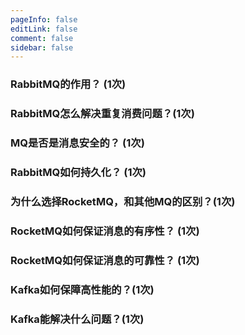 ```yaml
---
pageInfo: false
editLink: false
comment: false
sidebar: false
---
```


### RabbitMQ的作用？ (1次)

### RabbitMQ怎么解决重复消费问题？(1次)

### MQ是否是消息安全的？ (1次)

### RabbitMQ如何持久化？ (1次)

### 为什么选择RocketMQ，和其他MQ的区别？(1次)

### RocketMQ如何保证消息的有序性？ (1次)

### RocketMQ如何保证消息的可靠性？ (1次)

### Kafka如何保障高性能的？(1次)

### Kafka能解决什么问题？(1次)
